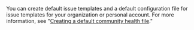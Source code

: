 You can create default issue templates and a default configuration file for issue templates for your organization or personal account. For more information, see "[Creating a default community health file](/communities/setting-up-your-project-for-healthy-contributions/creating-a-default-community-health-file)."
